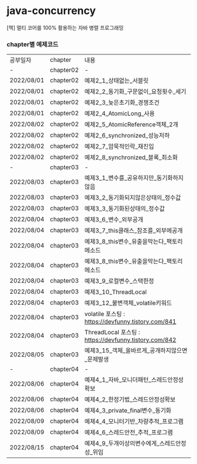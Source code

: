 # java-concurrency
[책] 멀티 코어를 100% 활용하는 자바 병렬 프로그래밍

### chapter별 예제코드 
| | | |
|-|-|-|
|공부일자|chapter|내용|
|-|chapter02|-|
|2022/08/01|chapter02|예제2_1_상태없는_서블릿|
|2022/08/01|chapter02|예제2_2_동기화_구문없이_요청횟수_세기|
|2022/08/01|chapter02|예제2_3_늦은초기화_경쟁조건|
|2022/08/01|chapter02|예제2_4_AtomicLong_사용|
|2022/08/02|chapter02|예제2_5_AtomicReference객체_2개
|2022/08/02|chapter02|예제2_6_synchronized_성능저하|
|2022/08/02|chapter02|예제2_7_암묵적인락_재진입|
|2022/08/02|chapter02|예제2_8_synchronized_블록_최소화|
|-|chapter03|-|
|2022/08/03|chapter03|예제3_1_변수를_공유하지만_동기화하지않음|
|2022/08/03|chapter03|예제3_2_동기화되지않은상태의_정수값|
|2022/08/03|chapter03|예제3_3_동기화된상태의_정수값|
|2022/08/04|chapter03|예제3_6_변수_외부공개|
|2022/08/04|chapter03|예제3_7_this클래스_참조를_외부에공개|
|2022/08/04|chapter03|예제3_8_this변수_유출을막는다_팩토리메소드|
|2022/08/04|chapter03|예제3_8_this변수_유출을막는다_팩토리메소드|
|2022/08/04|chapter03|예제3_9_로컬변수_스택한정|
|2022/08/04|chapter03|예제3_10_ThreadLocal|
|2022/08/04|chapter03|예제3_12_불변객체_volatile키워드|
|2022/08/04|chapter03|volatile 포스팅 : https://devfunny.tistory.com/841|
|2022/08/04|chapter03|ThreadLocal 포스팅 : https://devfunny.tistory.com/842|
|2022/08/05|chapter03|예제3_15_객체_올바르게_공개하지않으면_문제발생|
|-|chapter04|-|
|2022/08/06|chapter04|예제4_1_자바_모니더패턴_스레드안정성확보|
|2022/08/06|chapter04|예제4_2_한정기법_스레드안정성확보|
|2022/08/06|chapter04|예제4_3_private_final변수_동기화|
|2022/08/09|chapter04|예제4_4_모니터기반_차량추적_프로그램|
|2022/08/09|chapter04|예제4_6_스레드안전_추적_프로그램|
|2022/08/15|chapter04|예제4_9_두개이상의변수에게_스레드안정성_위임|